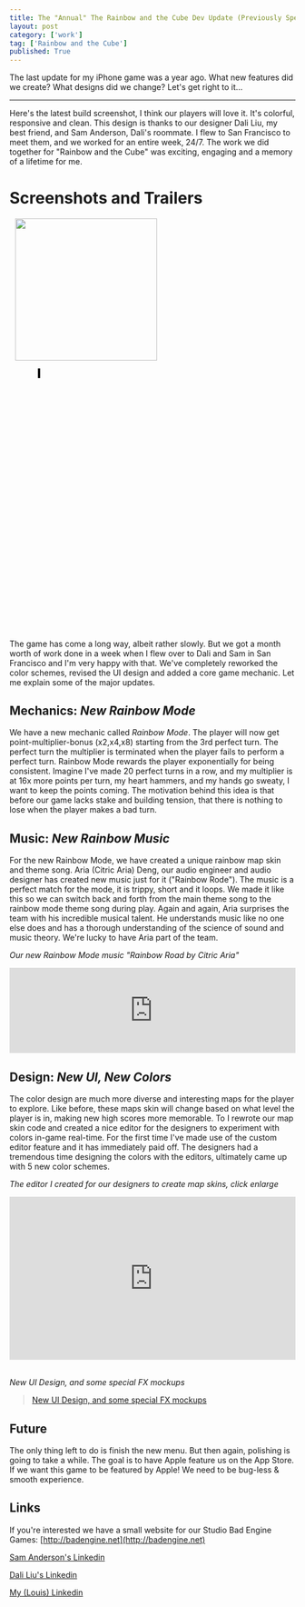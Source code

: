 ```yaml
---
title: The "Annual" The Rainbow and the Cube Dev Update (Previously SpeedyBlock)
layout: post
category: ['work']
tag: ['Rainbow and the Cube']
published: True
---
```


The last update for my iPhone game was a year ago. What new features did we create? What designs did we change? Let's get right to it...

---
Here's the latest build screenshot, I think our players will love it. It's colorful, responsive and clean. This design is thanks to our designer Dali Liu, my best friend, and Sam Anderson, Dali's roommate. I flew to San Francisco to meet them, and we worked for an entire week, 24/7. The work we did together for "Rainbow and the Cube" was exciting, engaging and a memory of a lifetime for me.

Screenshots and Trailers
===
<img src="http://i.imgur.com/1boT0Rc.png" style="width: 250px;float:left;margin: 0 10px;"/>

<div style="width: 100%;max-width: 250px;float:left;margin: 0 10px;">
<figure class="bt-video-container" style="padding-bottom:177.78%"><a class="youtube" href="https://www.youtube.com/watch?v=_3LhJSia4vo" data-videoid="_3LhJSia4vo" data-width="9" data-height="16" style="background: url(&quot;http://i2.ytimg.com/vi/_3LhJSia4vo/maxresdefault.jpg&quot;) center center no-repeat rgb(0, 0, 0);"><div class="bt-video-container-div"></div>&nbsp;</a></figure>
</div>
<div style="clear: both"/>

The game has come a long way, albeit rather slowly. But we got a month worth of work done in a week when I flew over to Dali and Sam in San Francisco and I'm very happy with that. We've completely reworked the color schemes, revised the UI design and added a core game mechanic. Let me explain some of the major updates.

Mechanics: _New Rainbow Mode_
---
We have a new mechanic called _Rainbow Mode_. The player will now get point-multiplier-bonus (x2,x4,x8) starting from the 3rd perfect turn. The perfect turn the multiplier is terminated when the player fails to perform a perfect turn. Rainbow Mode rewards the player exponentially for being consistent. Imagine I've made 20 perfect turns in a row, and my multiplier is at 16x more points per turn, my heart hammers, and my hands go sweaty, I want to keep the points coming. The motivation behind this idea is that before our game lacks stake and building tension, that there is nothing to lose when the player makes a bad turn. 

Music: _New Rainbow Music_
---
For the new Rainbow Mode, we have created a unique rainbow map skin and theme song. Aria (Citric Aria) Deng, our audio engineer and audio designer has created new music just for it ("Rainbow Rode"). The music is a perfect match for the mode, it is trippy, short and it loops. We made it like this so we can switch back and forth from the main theme song to the rainbow mode theme song during play. Again and again, Aria surprises the team with his incredible musical talent. He understands music like no one else does and has a thorough understanding of the science of sound and music theory. We're lucky to have Aria part of the team.

_Our new Rainbow Mode music "Rainbow Road by Citric Aria"_
<iframe width="100%" scrolling="no" frameborder="no" src="https://w.soundcloud.com/player/?visual=true&url=http:%2F%2Fapi.soundcloud.com%2Ftracks%2F285114973&show_artwork=true&secret_token=s-FXsVi"></iframe>
<br/>

Design: _New UI, New Colors_
---
The color design are much more diverse and interesting maps for the player to explore. Like before, these maps skin will change based on what level the player is in, making new high scores more memorable. To  I rewrote our map skin code and created a nice editor for the designers to experiment with colors in-game real-time. For the first time I've made use of the custom editor feature and it has immediately paid off. The designers had a tremendous time designing the colors with the editors, ultimately came up with 5 new color schemes.

_The editor I created for our designers to create map skins, click enlarge_
<div style='position:relative;padding-bottom:57%'><iframe src='https://gfycat.com/ifr/BraveZealousCanadagoose' frameborder='0' scrolling='no' width='100%' height='100%' style='position:absolute;top:0;left:0;' allowfullscreen></iframe></div>
<br/>

_New UI Design, and some special FX mockups_
<div>
<blockquote class="imgur-embed-pub" lang="en" data-id="a/UTiqp"><a href="//imgur.com/UTiqp">New UI Design, and some special FX mockups</a></blockquote><script async src="//s.imgur.com/min/embed.js" charset="utf-8"></script>
</div>

Future
---
The only thing left to do is finish the new menu. But then again, polishing is going to take a while. The goal is to have Apple feature us on the App Store. If we want this game to be featured by Apple! We need to be bug-less & smooth experience.

Links
---
If you're interested we have a small website for our Studio Bad Engine Games: [http://badengine.net](http://badengine.net)

[Sam Anderson's Linkedin](http://bit.ly/2dezgbZ)

[Dali Liu's Linkedin](http://bit.ly/2dexYhi)

[My (Louis) Linkedin](https://www.linkedin.com/in/loolo78)

<meta name="twitter:card" content="summary_large_image">
<meta name="twitter:site" content="@loolo78">
<meta name="twitter:creator" content="@loolo78">
<meta name="twitter:title" content='The "Annual" The Rainbow and the Cube Dev Update'>
<meta name="twitter:description" content="Wrote a dev blog for my upcoming iPhone game Rainbow and the Cube. It's filled to the brim with preview music and screenshots. For nerds, I also showed off my map skin custom editor, it enabling designers to change map colors real time.">
<meta name="twitter:image" content="http://i.imgur.com/Fhmyg9Al.png">
